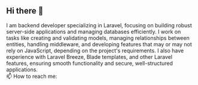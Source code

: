 ## Hi there 👋

I am backend developer specializing in Laravel, focusing on building robust server-side applications and managing databases efficiently. I work on tasks like creating and validating models, managing relationships between entities, handling middleware, and developing features that may or may not rely on JavaScript, depending on the project's requirements. I also have experience with Laravel Breeze, Blade templates, and other Laravel features, ensuring smooth functionality and secure, well-structured applications.
<br>
📫 How to reach me:
<br>
<a href="" class="facebook"><i class="fa-brands fa-facebook-f"></i></a>
                    <a href="" class="twitter"><i class="fa-brands fa-twitter"></i></a>
                    <a href="" class="youtube"><i class="fa-brands fa-youtube"></i></a>


<!--
**antonrizk71/antonrizk71** is a ✨ _special_ ✨ repository because its `README.md` (this file) appears on your GitHub profile.


Here are some ideas to get you started:

- 🔭 I’m currently working on ...
- 🌱 I’m currently learning ...
- 👯 I’m looking to collaborate on ...
- 🤔 I’m looking for help with ...
- 💬 Ask me about ...
- 📫 How to reach me: ...
- 😄 Pronouns: ...
- ⚡ Fun fact: ...
-->

